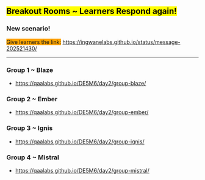 ## <mark>Breakout Rooms ~ Learners Respond again!</mark>

### New scenario!

<span style="background-color: orange;">Give learners the link:</span> https://ingwanelabs.github.io/status/message-202521430/

<hr>

### Group 1 ~ Blaze

- https://qaalabs.github.io/DE5M6/day2/group-blaze/

### Group 2 ~ Ember

- https://qaalabs.github.io/DE5M6/day2/group-ember/

### Group 3 ~ Ignis

- https://qaalabs.github.io/DE5M6/day2/group-ignis/

### Group 4 ~ Mistral

- https://qaalabs.github.io/DE5M6/day2/group-mistral/

